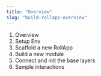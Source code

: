 ```yaml
---
title: "Overview"
slug: "build-rollapp-overview"
---
```


1. Overview
2. Setup Env
3. Scaffold a new RollApp
4. Build a new module
5. Connect and init the base layers
6. Sample interactions
